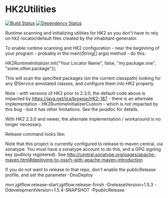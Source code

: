 HK2Utilities
============

[![Build Status](https://travis-ci.org/darmbrust/HK2Utilities.svg?branch=develop)](https://travis-ci.org/darmbrust/HK2Utilities) [![Dependency Status](https://www.versioneye.com/user/projects/5a83a8a10fb24f7034ac6399/badge.svg?style=flat-square)](https://www.versioneye.com/user/projects/5a83a8a10fb24f7034ac6399)

Runtime scanning and initializing utilities for HK2 so you don't have to rely on hk2-locator/default files created by the inhabitant-generator.

To enable runtime scanning and HK2 configuration - near the beginning of your program - probably in the main(String[] args) method - do this:

HK2RuntimeInitializer.init("Your Locator Name", false, "my.package.one", "some.other.package"));


This will scan the specified packages (on the current classpath) looking for any @Service annotated classes, and configure them into HK2 properly.

Note - with versions of HK2 prior to 2.3.0, the default code above is impacted by https://java.net/jira/browse/HK2-187 - there is an alternate implementation - 
HK2RuntimeInitializerCustom - which is not impacted by this bug - but it has other limitations.  See the javadoc for details.

With HK2 2.3.0 and newer, the alternate implementation / workaround is no longer necessary.

Release command looks like:

Note that this project is currently configured to release to maven central, via sonatype.  You must have a sonatype account to do this, and 
a GPG signing key (publicly registered).  See http://central.sonatype.org/pages/apache-maven.html#deploying-to-ossrh-with-apache-maven-introduction

If you do not want to release to that repo, don't enable the publicRelease profile, and set the parameter -DnoDeploy

mvn jgitflow:release-start jgitflow:release-finish -DreleaseVersion=1.5.3 -DdevelopmentVersion=1.5.4-SNAPSHOT -PpublicRelease
